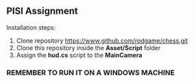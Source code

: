 ## PISI Assignment

Installation steps:

1. Clone repository https://www.github.com/rodgame/chess.git
2. Clone this repository inside the __Asset/Script__ folder
3. Assign the __hud.cs__ script to the __MainCamera__

### __REMEMBER TO RUN IT ON A WINDOWS MACHINE__

